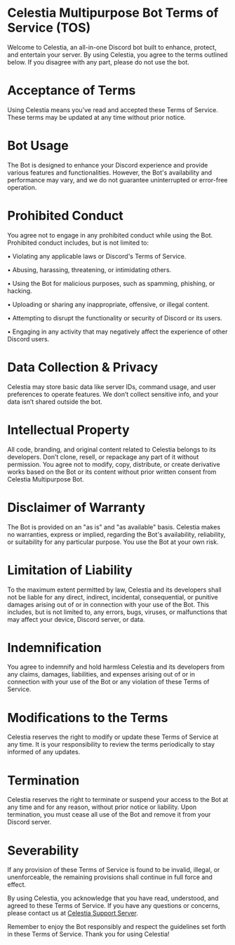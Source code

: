 # Celestia Multipurpose Bot Terms of Service (TOS)

Welcome to Celestia, an all-in-one Discord bot built to enhance, protect, and entertain your server. By using Celestia, you agree to the terms outlined below. If you disagree with any part, please do not use the bot.

# Acceptance of Terms
Using Celestia means you’ve read and accepted these Terms of Service. These terms may be updated at any time without prior notice.

# Bot Usage
The Bot is designed to enhance your Discord experience and provide various features and functionalities. However, the Bot's availability and performance may vary, and we do not guarantee uninterrupted or error-free operation.

# Prohibited Conduct
You agree not to engage in any prohibited conduct while using the Bot. Prohibited conduct includes, but is not limited to:

• Violating any applicable laws or Discord's Terms of Service.

• Abusing, harassing, threatening, or intimidating others.

• Using the Bot for malicious purposes, such as spamming, phishing, or hacking.

• Uploading or sharing any inappropriate, offensive, or illegal content.

• Attempting to disrupt the functionality or security of Discord or its users.

• Engaging in any activity that may negatively affect the experience of other Discord users.

# Data Collection & Privacy
Celestia may store basic data like server IDs, command usage, and user preferences to operate features. We don’t collect sensitive info, and your data isn’t shared outside the bot.

# Intellectual Property
All code, branding, and original content related to Celestia belongs to its developers. Don’t clone, resell, or repackage any part of it without permission. You agree not to modify, copy, distribute, or create derivative works based on the Bot or its content without prior written consent from Celestia Multipurpose Bot.

# Disclaimer of Warranty
The Bot is provided on an "as is" and "as available" basis. Celestia makes no warranties, express or implied, regarding the Bot's availability, reliability, or suitability for any particular purpose. You use the Bot at your own risk.

# Limitation of Liability
To the maximum extent permitted by law, Celestia and its developers shall not be liable for any direct, indirect, incidental, consequential, or punitive damages arising out of or in connection with your use of the Bot. This includes, but is not limited to, any errors, bugs, viruses, or malfunctions that may affect your device, Discord server, or data.

# Indemnification
You agree to indemnify and hold harmless Celestia and its developers from any claims, damages, liabilities, and expenses arising out of or in connection with your use of the Bot or any violation of these Terms of Service.

# Modifications to the Terms
Celestia reserves the right to modify or update these Terms of Service at any time. It is your responsibility to review the terms periodically to stay informed of any updates.

# Termination
Celestia reserves the right to terminate or suspend your access to the Bot at any time and for any reason, without prior notice or liability. Upon termination, you must cease all use of the Bot and remove it from your Discord server.

# Severability
If any provision of these Terms of Service is found to be invalid, illegal, or unenforceable, the remaining provisions shall continue in full force and effect.

By using Celestia, you acknowledge that you have read, understood, and agreed to these Terms of Service. If you have any questions or concerns, please contact us at [Celestia Support Server](https://discord.gg/BCUaYVVN55).

Remember to enjoy the Bot responsibly and respect the guidelines set forth in these Terms of Service. Thank you for using Celestia!
